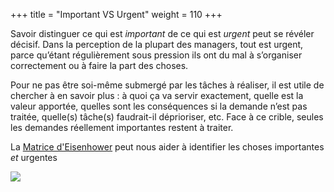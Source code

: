 +++
title = "Important VS Urgent"
weight = 110
+++

Savoir distinguer ce qui est *important* de ce qui est *urgent* peut se révéler décisif. Dans la perception de la 
plupart des managers, tout est urgent, parce qu’étant régulièrement sous pression ils ont du mal à s’organiser 
correctement ou à faire la part des choses. 

Pour ne pas être soi-même submergé par les tâches à réaliser, il est 
utile de chercher à en savoir plus : à quoi ça va servir exactement, quelle est la valeur apportée, quelles sont 
les conséquences si la demande n’est pas traitée, quelle(s) tâche(s) faudrait-il déprioriser, etc. Face à ce crible, 
seules les demandes réellement importantes restent à traiter.

La [Matrice d'Eisenhower](https://fr.wikipedia.org/wiki/Matrice_d%27Eisenhower) peut nous aider à identifier les choses importantes *et* urgentes

![](https://www.toplineresults.com/wp-content/uploads/2018/03/ImportantvsUrgent.png)